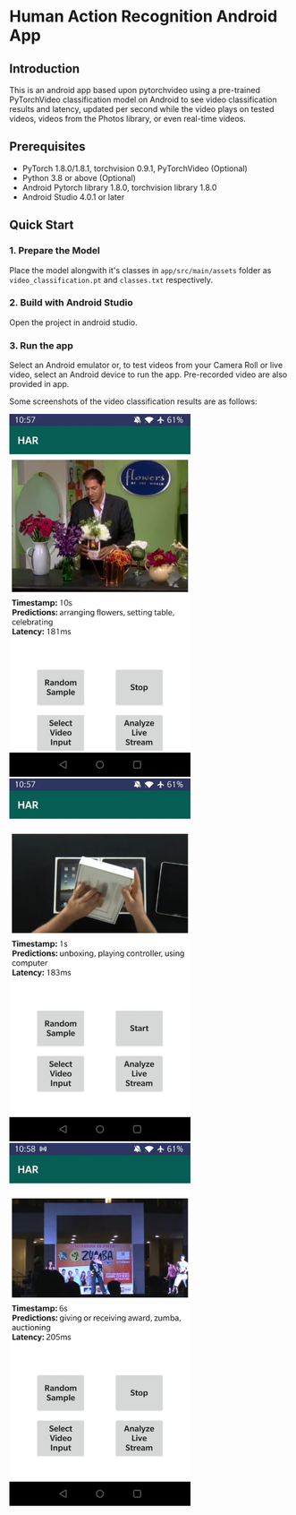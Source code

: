 # Human Action Recognition Android App

## Introduction

This is an android app based upon pytorchvideo using a pre-trained PyTorchVideo classification model on Android to see video classification results and latency, updated per second while the video plays on tested videos, videos from the Photos library, or even real-time videos.

## Prerequisites

* PyTorch 1.8.0/1.8.1, torchvision 0.9.1, PyTorchVideo (Optional)
* Python 3.8 or above (Optional)
* Android Pytorch library 1.8.0, torchvision library 1.8.0
* Android Studio 4.0.1 or later

## Quick Start

### 1. Prepare the Model

Place the model alongwith it's classes in `app/src/main/assets` folder as `video_classification.pt` and `classes.txt` respectively.

### 2. Build with Android Studio

Open the project in android studio.

### 3. Run the app

Select an Android emulator or, to test videos from your Camera Roll or live video, select an Android device to run the app. Pre-recorded video are also provided in app.

Some screenshots of the video classification results are as follows:

<img src='https://github.com/mchhibber/HAR/blob/main/images/1.jpeg' width='324' height='648'></img>
<img src='https://github.com/mchhibber/HAR/blob/main/images/2.jpeg' width='324' height='648'></img>
<img src='https://github.com/mchhibber/HAR/blob/main/images/3.jpeg' width='324' height='648'></img>


